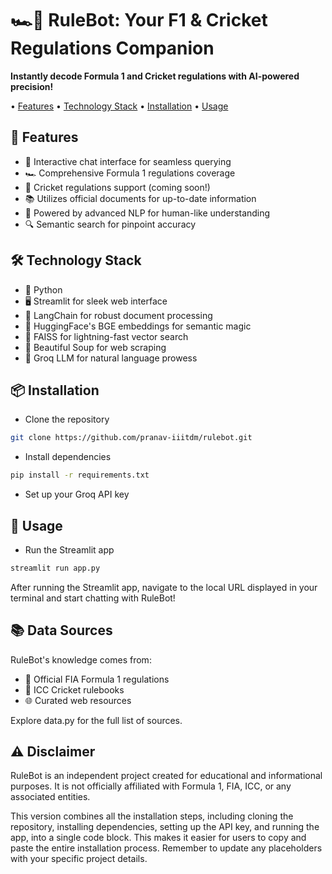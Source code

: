 # 🏎️🏏 RuleBot: Your F1 & Cricket Regulations Companion

**Instantly decode Formula 1 and Cricket regulations with AI-powered precision!**

• [Features](#features) 
• [Technology Stack](#techstack) 
• [Installation](#installation) 
• [Usage](#usage)

## 🌟 Features

- 💬 Interactive chat interface for seamless querying
- 🏎️ Comprehensive Formula 1 regulations coverage
- 🏏 Cricket regulations support (coming soon!)
- 📚 Utilizes official documents for up-to-date information
- 🧠 Powered by advanced NLP for human-like understanding
- 🔍 Semantic search for pinpoint accuracy

## 🛠️ Technology Stack

- 🐍 Python
- 🖥️ Streamlit for sleek web interface
- 🔗 LangChain for robust document processing
- 🤗 HuggingFace's BGE embeddings for semantic magic
- 🔎 FAISS for lightning-fast vector search
- 🍲 Beautiful Soup for web scraping
- 🧠 Groq LLM for natural language prowess

## 📦 Installation


- Clone the repository
```bash
git clone https://github.com/pranav-iiitdm/rulebot.git
```

- Install dependencies
```bash
pip install -r requirements.txt
```

- Set up your Groq API key

## 🚀 Usage
- Run the Streamlit app
```bash
streamlit run app.py
```
After running the Streamlit app, navigate to the local URL displayed in your terminal and start chatting with RuleBot!

## 📚 Data Sources
RuleBot's knowledge comes from:

- 📜 Official FIA Formula 1 regulations
- 🏏 ICC Cricket rulebooks
- 🌐 Curated web resources

Explore data.py for the full list of sources.

## ⚠️ Disclaimer
RuleBot is an independent project created for educational and informational purposes. It is not officially affiliated with Formula 1, FIA, ICC, or any associated entities.

This version combines all the installation steps, including cloning the repository,  installing dependencies, setting up the API key, and running the app, into a single code block. This makes it easier for users to copy and paste the entire installation process. Remember to update any placeholders with your specific project details.
